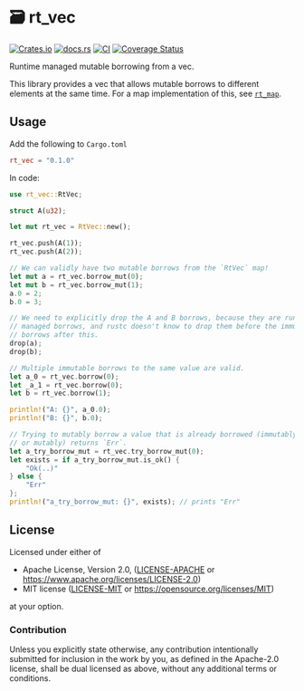 # 🗃️ rt_vec

[![Crates.io](https://img.shields.io/crates/v/rt_vec.svg)](https://crates.io/crates/rt_vec)
[![docs.rs](https://img.shields.io/docsrs/rt_vec)](https://docs.rs/rt_vec)
[![CI](https://github.com/azriel91/rt_vec/workflows/CI/badge.svg)](https://github.com/azriel91/rt_vec/actions/workflows/ci.yml)
[![Coverage Status](https://codecov.io/gh/azriel91/rt_vec/branch/main/graph/badge.svg)](https://codecov.io/gh/azriel91/rt_vec)

Runtime managed mutable borrowing from a vec.

This library provides a vec that allows mutable borrows to different elements at the same time. For a map implementation of this, see [`rt_map`].


## Usage

Add the following to `Cargo.toml`

```toml
rt_vec = "0.1.0"
```

In code:

```rust
use rt_vec::RtVec;

struct A(u32);

let mut rt_vec = RtVec::new();

rt_vec.push(A(1));
rt_vec.push(A(2));

// We can validly have two mutable borrows from the `RtVec` map!
let mut a = rt_vec.borrow_mut(0);
let mut b = rt_vec.borrow_mut(1);
a.0 = 2;
b.0 = 3;

// We need to explicitly drop the A and B borrows, because they are runtime
// managed borrows, and rustc doesn't know to drop them before the immutable
// borrows after this.
drop(a);
drop(b);

// Multiple immutable borrows to the same value are valid.
let a_0 = rt_vec.borrow(0);
let _a_1 = rt_vec.borrow(0);
let b = rt_vec.borrow(1);

println!("A: {}", a_0.0);
println!("B: {}", b.0);

// Trying to mutably borrow a value that is already borrowed (immutably
// or mutably) returns `Err`.
let a_try_borrow_mut = rt_vec.try_borrow_mut(0);
let exists = if a_try_borrow_mut.is_ok() {
    "Ok(..)"
} else {
    "Err"
};
println!("a_try_borrow_mut: {}", exists); // prints "Err"
```


## License

Licensed under either of

* Apache License, Version 2.0, ([LICENSE-APACHE] or <https://www.apache.org/licenses/LICENSE-2.0>)
* MIT license ([LICENSE-MIT] or <https://opensource.org/licenses/MIT>)

at your option.


### Contribution

Unless you explicitly state otherwise, any contribution intentionally submitted for inclusion in the work by you, as defined in the Apache-2.0 license, shall be dual licensed as above, without any additional terms or conditions.


[`rt_map`]: https://crates.io/crates/rt_map
[LICENSE-APACHE]: LICENSE-APACHE
[LICENSE-MIT]: LICENSE-MIT
